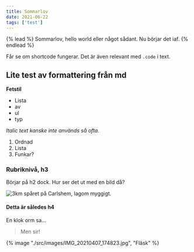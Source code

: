 ```yaml
---
title: Sommarlov
date: 2021-06-22
tags: ['test']
---
```


{% lead %}
Sommarlov, hello world eller något sådant. Nu börjar det iaf.
{% endlead %}

Får se om shortcode fungerar.
Det är även relevant med ```.code``` i text.

## Lite test av formattering från md

**Fetstil**

 * Lista
 * av 
 * ul
 * typ

*Italic text kanske inte används så ofta.*

1. Ordnad
2. Lista
3. Funkar?

### Rubriknivå, h3

Börjar på h2 dock.
Hur ser det ut med en bild då?

![3km spåret på Carlshem, lagom myggigt.](/images/trail.jpg "Sommarbild. Foto av Jens Andreasson.")

#### Detta är således h4

En klok orm sa...

> Men sir!

{% image "./src/images/IMG_20210407_174823.jpg", "Fläsk" %}